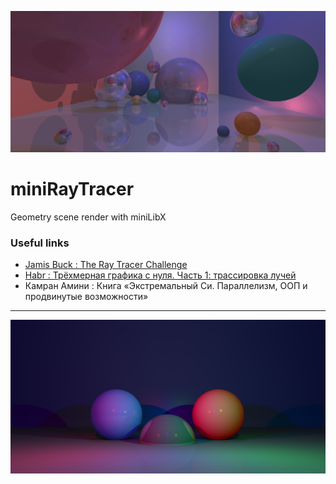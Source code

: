 ![](scenes/naturmort.png)
# miniRayTracer
Geometry scene render with miniLibX

### Useful links
- [Jamis Buck : The Ray Tracer Challenge](https://pragprog.com/titles/jbtracer/the-ray-tracer-challenge/)
- [Habr : Трёхмерная графика с нуля. Часть 1: трассировка лучей](https://habr.com/ru/post/342510/)
- Камран Амини : Книга «Экстремальный Cи. Параллелизм, ООП и продвинутые возможности»

---
 ![](scenes/three_spheres.png)

